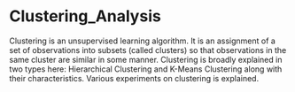 # Clustering_Analysis
Clustering is an unsupervised learning algorithm. It is an assignment of a set of observations into subsets (called clusters) so that observations in the same cluster are similar in some manner. Clustering is broadly explained in two types here: Hierarchical Clustering and K-Means Clustering along with their characteristics. Various experiments on clustering is explained.
